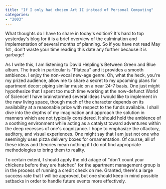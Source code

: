 ```yaml
---
title: "If I only had chosen Art II instead of Personal Computing"
categories:
- "2003"
---
```


What thoughts do I have to share in today's edition? It's hard to top yesterday's blog for it is a brief overview of the culmination and implementation of several months of planning. So if you have not read May 1st , don't waste your time reading this date any further because it is garbage!

As I write this, I am listening to David Helpling's Between Green and Blue album. The track in particular is "Plateau" and it provides a smooth ambience. I enjoy the non-vocal new-age genre. Oh, what the heck, you're my prized audience, allow me to share a secret to my upcoming plans for apartment decor: piping similar music on a near 24-7 basis. One just might hypothesize that I spent too much time working at the now-defunct World of Science! I have brainstormed several ideas I would like to implement in the new living space, though much of the character depends on its availability at a reasonable price with respect to the funds available. I shall dive into the depths of my imagination and approach the solution in manners which are not typically considered. It should hold the ambience of a soothing environment while acting as a catalyst toward adventures within the deep recesses of one's cognizance. I hope to emphasize the olfactory, auditory, and visual experiences. One might say that I am just not one who seemingly uses pizza delivery boxes for ornamentation. Of course, all of these ideas and theories mean nothing if I do not find appropriate methodologies to bring them to reality.

To certain extent, I should apply the old adage of "don't count your chickens before they are hatched" for the apartment management group is in the process of running a credit check on me. Granted, there's a large success rate that I will be approved, but one should keep in mind possible setbacks in order to handle future events more effectively.
